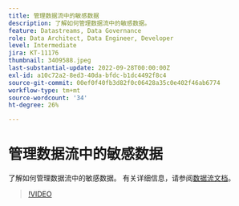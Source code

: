 ```yaml
---
title: 管理数据流中的敏感数据
description: 了解如何管理数据流中的敏感数据。
feature: Datastreams, Data Governance
role: Data Architect, Data Engineer, Developer
level: Intermediate
jira: KT-11176
thumbnail: 3409588.jpeg
last-substantial-update: 2022-09-28T00:00:00Z
exl-id: a10c72a2-8ed3-40da-bfdc-b1dc4492f8c4
source-git-commit: 00ef0f40fb3d82f0c06428a35c0e402f46ab6774
workflow-type: tm+mt
source-wordcount: '34'
ht-degree: 26%

---
```


# 管理数据流中的敏感数据

了解如何管理数据流中的敏感数据。  有关详细信息，请参阅[数据流文档](https://experienceleague.adobe.com/docs/experience-platform/edge/datastreams/overview.html?lang=zh-Hans)。

>[!VIDEO](https://video.tv.adobe.com/v/3409588/?learn=on)
